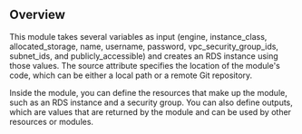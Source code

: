 ## Overview
This module takes several variables as input (engine, instance_class, allocated_storage, name, username, password, vpc_security_group_ids, subnet_ids, and publicly_accessible) and creates an RDS instance using those values. The source attribute specifies the location of the module's code, which can be either a local path or a remote Git repository.

Inside the module, you can define the resources that make up the module, such as an RDS instance and a security group. You can also define outputs, which are values that are returned by the module and can be used by other resources or modules.

